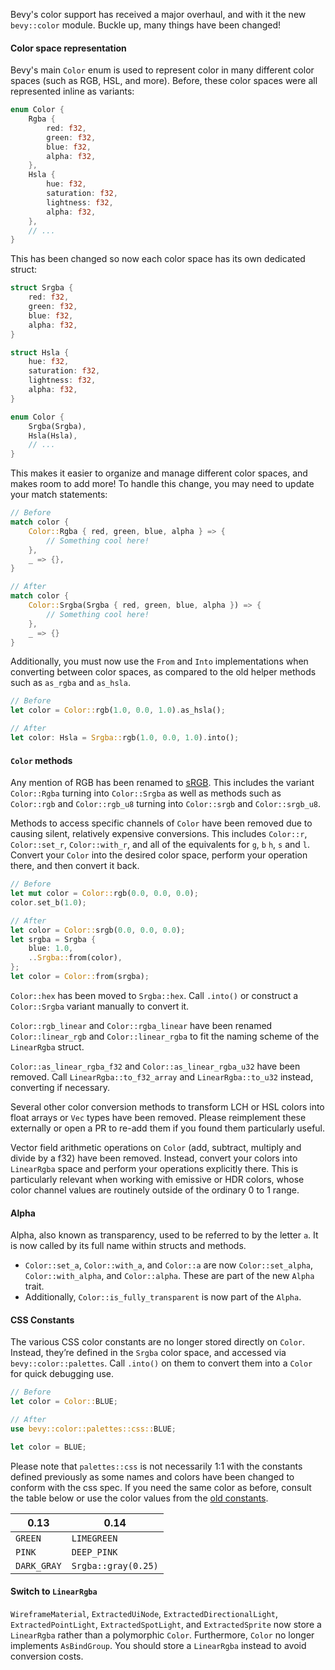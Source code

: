 Bevy's color support has received a major overhaul, and with it the new `bevy::color` module. Buckle up, many things have been changed!

#### Color space representation

Bevy's main `Color` enum is used to represent color in many different color spaces (such as RGB, HSL, and more). Before, these color spaces were all represented inline as variants:

```rust
enum Color {
    Rgba {
        red: f32,
        green: f32,
        blue: f32,
        alpha: f32,
    },
    Hsla {
        hue: f32,
        saturation: f32,
        lightness: f32,
        alpha: f32,
    },
    // ...
}
```

This has been changed so now each color space has its own dedicated struct:

```rust
struct Srgba {
    red: f32,
    green: f32,
    blue: f32,
    alpha: f32,
}

struct Hsla {
    hue: f32,
    saturation: f32,
    lightness: f32,
    alpha: f32,
}

enum Color {
    Srgba(Srgba),
    Hsla(Hsla),
    // ...
}
```

This makes it easier to organize and manage different color spaces, and makes room to add more! To handle this change, you may need to update your match statements:

```rust
// Before
match color {
    Color::Rgba { red, green, blue, alpha } => {
        // Something cool here!
    },
    _ => {},
}

// After
match color {
    Color::Srgba(Srgba { red, green, blue, alpha }) => {
        // Something cool here!
    },
    _ => {}
}
```

Additionally, you must now use the `From` and `Into` implementations when converting between color spaces, as compared to the old helper methods such as `as_rgba` and `as_hsla`.

```rust
// Before
let color = Color::rgb(1.0, 0.0, 1.0).as_hsla();

// After
let color: Hsla = Srgba::rgb(1.0, 0.0, 1.0).into();
```

#### `Color` methods

Any mention of RGB has been renamed to [sRGB]. This includes the variant `Color::Rgba` turning into `Color::Srgba` as well as methods such as `Color::rgb` and `Color::rgb_u8` turning into `Color::srgb` and `Color::srgb_u8`.

[sRGB]: https://en.wikipedia.org/wiki/SRGB

Methods to access specific channels of `Color` have been removed due to causing silent, relatively expensive conversions. This includes `Color::r`, `Color::set_r`, `Color::with_r`, and all of the equivalents for `g`, `b` `h`, `s` and `l`. Convert your `Color` into the desired color space, perform your operation there, and then convert it back.

```rust
// Before
let mut color = Color::rgb(0.0, 0.0, 0.0);
color.set_b(1.0);

// After
let color = Color::srgb(0.0, 0.0, 0.0);
let srgba = Srgba {
    blue: 1.0,
    ..Srgba::from(color),
};
let color = Color::from(srgba);
```

`Color::hex` has been moved to `Srgba::hex`. Call `.into()` or construct a `Color::Srgba` variant manually to convert it.

`Color::rgb_linear` and `Color::rgba_linear` have been renamed `Color::linear_rgb` and `Color::linear_rgba` to fit the naming scheme of the `LinearRgba` struct.

`Color::as_linear_rgba_f32` and `Color::as_linear_rgba_u32` have been removed. Call `LinearRgba::to_f32_array` and `LinearRgba::to_u32` instead, converting if necessary.

Several other color conversion methods to transform LCH or HSL colors into float arrays or `Vec` types have been removed. Please reimplement these externally or open a PR to re-add them if you found them particularly useful.

Vector field arithmetic operations on `Color` (add, subtract, multiply and divide by a f32) have been removed. Instead, convert your colors into `LinearRgba` space and perform your operations explicitly there. This is particularly relevant when working with emissive or HDR colors, whose color channel values are routinely outside of the ordinary 0 to 1 range.

#### Alpha

Alpha, also known as transparency, used to be referred to by the letter `a`. It is now called by its full name within structs and methods.

- `Color::set_a`, `Color::with_a`, and `Color::a` are now `Color::set_alpha`, `Color::with_alpha`, and `Color::alpha`. These are part of the new `Alpha` trait.
- Additionally, `Color::is_fully_transparent` is now part of the `Alpha`.

#### CSS Constants

The various CSS color constants are no longer stored directly on `Color`. Instead, they’re defined in the `Srgba` color space, and accessed via `bevy::color::palettes`. Call `.into()` on them to convert them into a `Color` for quick debugging use.

```rust
// Before
let color = Color::BLUE;

// After
use bevy::color::palettes::css::BLUE;

let color = BLUE;
```

Please note that `palettes::css` is not necessarily 1:1 with the constants defined previously as some names and colors have been changed to conform with the css spec. If you need the same color as before, consult the table below or use the color values from the [old constants](https://github.com/bevyengine/bevy/blob/v0.13.2/crates/bevy_render/src/color/mod.rs#L60).

|0.13|0.14|
|-|-|
|`GREEN`|`LIMEGREEN`|
|`PINK`|`DEEP_PINK`|
|`DARK_GRAY`|`Srgba::gray(0.25)`|

#### Switch to `LinearRgba`

`WireframeMaterial`, `ExtractedUiNode`, `ExtractedDirectionalLight`, `ExtractedPointLight`, `ExtractedSpotLight`, and `ExtractedSprite` now store a `LinearRgba` rather than a polymorphic `Color`. Furthermore, `Color` no longer implements `AsBindGroup`. You should store a `LinearRgba` instead to avoid conversion costs.

